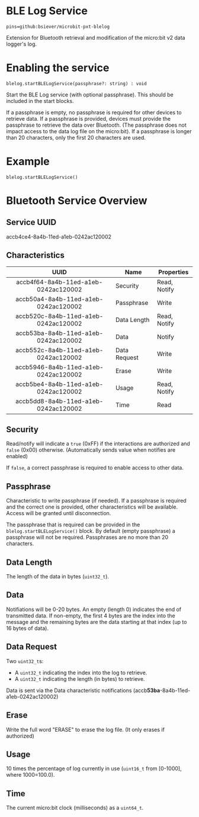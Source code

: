 # BLE Log Service

```package
pins=github:bsiever/microbit-pxt-blelog
```

Extension for Bluetooth retrieval and modification of the micro:bit v2 data logger's log.

# Enabling the service

```sig
blelog.startBLELogService(passphrase?: string) : void
```

Start the BLE Log service (with optional passphrase).  This should be included in the start blocks.

If a passphrase is empty, no passphrase is required for other devices to retrieve data.  If a passphrase is provided, devices must provide the passphrase to retrieve the data over Bluetooth. (The passphrase does not impact access to the data log file on the micro:bit).  If a passphrase is longer than 20 characters, only the first 20 characters are used.

# Example

```block
blelog.startBLELogService()
```


# Bluetooth Service Overview 


## Service UUID

accb4ce4-8a4b-11ed-a1eb-0242ac120002
## Characteristics

| UUID | Name |  Properties |
|:----:|------|-------------|
|accb4f64-8a4b-11ed-a1eb-0242ac120002 | Security  | Read, Notify|
|accb50a4-8a4b-11ed-a1eb-0242ac120002 | Passphrase |Write |
|accb520c-8a4b-11ed-a1eb-0242ac120002 | Data Length       | Read, Notify |
|accb53ba-8a4b-11ed-a1eb-0242ac120002 | Data       | Notify |
|accb552c-8a4b-11ed-a1eb-0242ac120002 | Data Request       |Write|
|accb5946-8a4b-11ed-a1eb-0242ac120002 | Erase        | Write |
|accb5be4-8a4b-11ed-a1eb-0242ac120002 | Usage        | Read, Notify |
|accb5dd8-8a4b-11ed-a1eb-0242ac120002 | Time        | Read |

## Security

Read/notify will indicate a `true` (0xFF) if the interactions are authorized and `false` (0x00) otherwise. (Automatically sends value when notifies are enabled)

If `false`, a correct passphrase is required to enable access to other data. 

## Passphrase

Characteristic to write passphrase (if needed).  If a passphrase is required and the correct one is provided, other characteristics will be available.  Access will be granted until disconnection.

The passphrase that is required can be provided in the `blelog.startBLELogService()` block.  By default (empty passphrase) a passphrase will not be required.  Passphrases are no more than 20 characters.

## Data Length

The length of the data in bytes (`uint32_t`).

## Data

Notifiations will be 0-20 bytes.  An empty (length 0) indicates the end of transmitted data.  If non-empty, the first 4 bytes are the index into the message and the remaining bytes are the data starting at that index (up to 16 bytes of data).

## Data Request

Two `uint32_t`s:  
 
* A `uint32_t` indicating the index into the log to retrieve.  
* A `uint32_t` indicating the length (in bytes) to retrieve.  

Data is sent via the Data characteristic notifications (accb**53ba**-8a4b-11ed-a1eb-0242ac120002) 

## Erase

Write the full word "ERASE" to erase the log file. (It only erases if authorized)

## Usage

10 times the percentage of log currently in use (`uint16_t` from [0-1000], where 1000=100.0). 

## Time

The current micro:bit clock (milliseconds) as a `uint64_t`.



<script src="https://makecode.com/gh-pages-embed.js"></script>
<script>makeCodeRender("{{ site.makecode.home_url }}", "{{ site.github.owner_name }}/{{ site.github.repository_name }}");</script>
